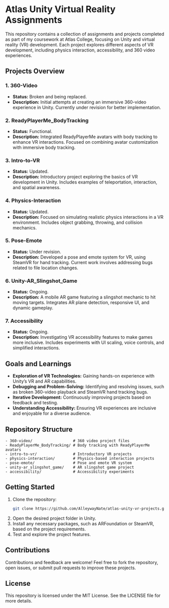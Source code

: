 # Atlas Unity Virtual Reality Assignments

This repository contains a collection of assignments and projects completed as part of my coursework at Atlas College, focusing on Unity and virtual reality (VR) development. Each project explores different aspects of VR development, including physics interaction, accessibility, and 360 video experiences.

## Projects Overview

### 1. **360-Video**
   - **Status:** Broken and being replaced.
   - **Description:** Initial attempts at creating an immersive 360-video experience in Unity. Currently under revision for better implementation.

### 2. **ReadyPlayerMe_BodyTracking**
   - **Status:** Functional.
   - **Description:** Integrated ReadyPlayerMe avatars with body tracking to enhance VR interactions. Focused on combining avatar customization with immersive body tracking.

### 3. **Intro-to-VR**
   - **Status:** Updated.
   - **Description:** Introductory project exploring the basics of VR development in Unity. Includes examples of teleportation, interaction, and spatial awareness.

### 4. **Physics-Interaction**
   - **Status:** Updated.
   - **Description:** Focused on simulating realistic physics interactions in a VR environment. Includes object grabbing, throwing, and collision mechanics.

### 5. **Pose-Emote**
   - **Status:** Under revision.
   - **Description:** Developed a pose and emote system for VR, using SteamVR for hand tracking. Current work involves addressing bugs related to file location changes.

### 6. **Unity-AR_Slingshot_Game**
   - **Status:** Ongoing.
   - **Description:** A mobile AR game featuring a slingshot mechanic to hit moving targets. Integrates AR plane detection, responsive UI, and dynamic gameplay.

### 7. **Accessibility**
   - **Status:** Ongoing.
   - **Description:** Investigating VR accessibility features to make games more inclusive. Includes experiments with UI scaling, voice controls, and simplified interactions.

## Goals and Learnings

- **Exploration of VR Technologies:** Gaining hands-on experience with Unity’s VR and AR capabilities.
- **Debugging and Problem-Solving:** Identifying and resolving issues, such as broken 360-video playback and SteamVR hand tracking bugs.
- **Iterative Development:** Continuously improving projects based on feedback and testing.
- **Understanding Accessibility:** Ensuring VR experiences are inclusive and enjoyable for a diverse audience.

## Repository Structure

```
- 360-video/                  # 360 video project files
- ReadyPlayerMe_BodyTracking/ # Body tracking with ReadyPlayerMe avatars
- intro-to-vr/                # Introductory VR projects
- physics-interaction/        # Physics-based interaction projects
- pose-emote/                 # Pose and emote VR system
- unity-ar_slingshot_game/    # AR slingshot game project
- accessibility/              # Accessibility experiments
```

## Getting Started

1. Clone the repository:
   ```bash
   git clone https://github.com/AlleywayNate/atlas-unity-vr-projects.git
   ```
2. Open the desired project folder in Unity.
3. Install any necessary packages, such as ARFoundation or SteamVR, based on the project requirements.
4. Test and explore the project features.

## Contributions

Contributions and feedback are welcome! Feel free to fork the repository, open issues, or submit pull requests to improve these projects.

## License

This repository is licensed under the MIT License. See the LICENSE file for more details.
